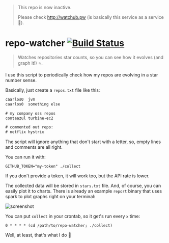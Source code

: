 > This repo is now inactive.
>
> Please check http://watchub.pw (is basically this service as a service :beer:).

# repo-watcher [![Build Status][tb]][tp]

[tb]: https://img.shields.io/travis/caarlos0/repo-watcher/master.svg?style=flat-square
[tp]: https://travis-ci.org/caarlos0/repo-watcher

> Watches repositories star counts, so you can see how it evolves
(and graph it!) :star:.

I use this script to periodically check how my repos are evolving in a star
number sense.

Basically, just create a `repos.txt` file like this:

```txt
caarlos0  jvm
caarlos0  something else

# my company oss repos
contaazul turbine-ec2

# commented out repo:
# netflix hystrix
```

The script will ignore anything that don't start with a letter, so, empty lines
and comments are all right.

You can run it with:

```console
GITHUB_TOKEN="my-token" ./collect
```

If you don't provide a token, it will work too, but the API rate is lower.

The collected data will be stored in `stars.txt` file. And, of course, you can
easily plot it to charts. There is already an example `report` binary that
uses spark to plot graphs right on your terminal:

![screenshot][scrn]

[scrn]: https://raw.githubusercontent.com/caarlos0/repo-watcher/master/imgs/01.png

You can put `collect` in your crontab, so it get's run every `x` time:

```crontab
0 * * * * (cd /path/to/repo-watcher; ./collect)
```

Well, at least, that's what I do :rocket:
